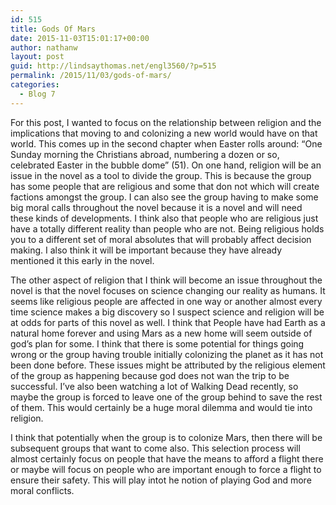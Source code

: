 ```yaml
---
id: 515
title: Gods Of Mars
date: 2015-11-03T15:01:17+00:00
author: nathanw
layout: post
guid: http://lindsaythomas.net/engl3560/?p=515
permalink: /2015/11/03/gods-of-mars/
categories:
  - Blog 7
---
```

For this post, I wanted to focus on the relationship between religion and the implications that moving to and colonizing a new world would have on that world. This comes up in the second chapter when Easter rolls around: “One Sunday morning the Christians abroad, numbering a dozen or so, celebrated Easter in the bubble dome” (51). On one hand, religion will be an issue in the novel as a tool to divide the group. This is because the group has some people that are religious and some that don not which will create factions amongst the group. I can also see the group having to make some big moral calls throughout the novel because it is a novel and will need these kinds of developments. I think also that people who are religious just have a totally different reality than people who are not. Being religious holds you to a different set of moral absolutes that will probably affect decision making. I also think it will be important because they have already mentioned it this early in the novel.

The other aspect of religion that I think will become an issue throughout the novel is that the novel focuses on science changing our reality as humans. It seems like religious people are affected in one way or another almost every time science makes a big discovery so I suspect science and religion will be at odds for parts of this novel as well. I think that People have had Earth as a natural home forever and using Mars as a new home will seem outside of god’s plan for some. I think that there is some potential for things going wrong or the group having trouble initially colonizing the planet as it has not been done before. These issues might be attributed by the religious element of the group as happening because god does not wan the trip to be successful. I’ve also been watching a lot of Walking Dead recently, so maybe the group is forced to leave one of the group behind to save the rest of them. This would certainly be a huge moral dilemma and would tie into religion.

I think that potentially when the group is to colonize Mars, then there will be subsequent groups that want to come also. This selection process will almost certainly focus on people that have the means to afford a flight there or maybe will focus on people who are important enough to force a flight to ensure their safety. This will play intot he notion of playing God and more moral conflicts.